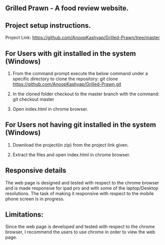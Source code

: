## Grilled Prawn - A food review website.


## Project setup instructions.

Project Link: https://github.com/AnoopKashyap/Grilled-Prawn/tree/master


## For Users with git installed in the system (Windows)

  01. From the command prompt execute the below command under a specific directory to clone the repository:
      git clone https://github.com/AnoopKashyap/Grilled-Prawn.git

  02. In the cloned folder checkout to the master branch with the command:
      git checkout master

  03. Open index.html in chrome browser.


## For Users not having git installed in the system (Windows)

  01. Download the project(in zip) from the project link given.

  02. Extract the files and open index.html in chrome browser.


## Responsive details

The web page is designed and tested with respect to the chrome browser and is made responsive for ipad pro and with some of the laptop/Desktop resolutions.
The task of making it responsive with respect to the mobile phone screen is in progress.


## Limitations:

Since the web page is developed and tested with respect to the chrome browser, I recommend the users to use chrome in order to view the web page.
